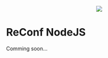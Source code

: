<p align="center">
    <img src="https://raw.githubusercontent.com/blocks4j/reconf-jvm/master/other/images/reconf.png" />
</p>

# ReConf NodeJS

Comming soon...
